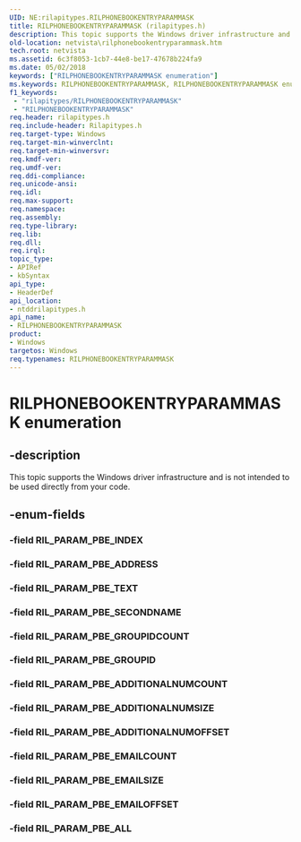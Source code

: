 ```yaml
---
UID: NE:rilapitypes.RILPHONEBOOKENTRYPARAMMASK
title: RILPHONEBOOKENTRYPARAMMASK (rilapitypes.h)
description: This topic supports the Windows driver infrastructure and is not intended to be used directly from your code.
old-location: netvista\rilphonebookentryparammask.htm
tech.root: netvista
ms.assetid: 6c3f8053-1cb7-44e8-be17-47678b224fa9
ms.date: 05/02/2018
keywords: ["RILPHONEBOOKENTRYPARAMMASK enumeration"]
ms.keywords: RILPHONEBOOKENTRYPARAMMASK, RILPHONEBOOKENTRYPARAMMASK enumeration [Network Drivers Starting with Windows Vista], RIL_PARAM_PBE_ADDITIONALNUMCOUNT, RIL_PARAM_PBE_ADDITIONALNUMOFFSET, RIL_PARAM_PBE_ADDITIONALNUMSIZE, RIL_PARAM_PBE_ADDRESS, RIL_PARAM_PBE_ALL, RIL_PARAM_PBE_EMAILCOUNT, RIL_PARAM_PBE_EMAILOFFSET, RIL_PARAM_PBE_EMAILSIZE, RIL_PARAM_PBE_GROUPID, RIL_PARAM_PBE_GROUPIDCOUNT, RIL_PARAM_PBE_SECONDNAME, RIL_PARAM_PBE_TEXT, netvista.rilphonebookentryparammask, ntddrilapitypes/RILPHONEBOOKENTRYPARAMMASK, ntddrilapitypes/RIL_PARAM_PBE_ADDITIONALNUMCOUNT, ntddrilapitypes/RIL_PARAM_PBE_ADDITIONALNUMOFFSET, ntddrilapitypes/RIL_PARAM_PBE_ADDITIONALNUMSIZE, ntddrilapitypes/RIL_PARAM_PBE_ADDRESS, ntddrilapitypes/RIL_PARAM_PBE_ALL, ntddrilapitypes/RIL_PARAM_PBE_EMAILCOUNT, ntddrilapitypes/RIL_PARAM_PBE_EMAILOFFSET, ntddrilapitypes/RIL_PARAM_PBE_EMAILSIZE, ntddrilapitypes/RIL_PARAM_PBE_GROUPID, ntddrilapitypes/RIL_PARAM_PBE_GROUPIDCOUNT, ntddrilapitypes/RIL_PARAM_PBE_SECONDNAME, ntddrilapitypes/RIL_PARAM_PBE_TEXT
f1_keywords:
 - "rilapitypes/RILPHONEBOOKENTRYPARAMMASK"
 - "RILPHONEBOOKENTRYPARAMMASK"
req.header: rilapitypes.h
req.include-header: Rilapitypes.h
req.target-type: Windows
req.target-min-winverclnt: 
req.target-min-winversvr: 
req.kmdf-ver: 
req.umdf-ver: 
req.ddi-compliance: 
req.unicode-ansi: 
req.idl: 
req.max-support: 
req.namespace: 
req.assembly: 
req.type-library: 
req.lib: 
req.dll: 
req.irql: 
topic_type:
- APIRef
- kbSyntax
api_type:
- HeaderDef
api_location:
- ntddrilapitypes.h
api_name:
- RILPHONEBOOKENTRYPARAMMASK
product:
- Windows
targetos: Windows
req.typenames: RILPHONEBOOKENTRYPARAMMASK
---
```


# RILPHONEBOOKENTRYPARAMMASK enumeration


## -description


This topic supports the Windows driver infrastructure and is not intended to be used directly from your code.


## -enum-fields




### -field RIL_PARAM_PBE_INDEX


### -field RIL_PARAM_PBE_ADDRESS


### -field RIL_PARAM_PBE_TEXT


### -field RIL_PARAM_PBE_SECONDNAME


### -field RIL_PARAM_PBE_GROUPIDCOUNT


### -field RIL_PARAM_PBE_GROUPID


### -field RIL_PARAM_PBE_ADDITIONALNUMCOUNT


### -field RIL_PARAM_PBE_ADDITIONALNUMSIZE


### -field RIL_PARAM_PBE_ADDITIONALNUMOFFSET


### -field RIL_PARAM_PBE_EMAILCOUNT


### -field RIL_PARAM_PBE_EMAILSIZE


### -field RIL_PARAM_PBE_EMAILOFFSET


### -field RIL_PARAM_PBE_ALL

